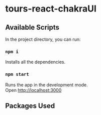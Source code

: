 # tours-react-chakraUI

## Available Scripts

In the project directory, you can run:

### `npm i`

Installs all the dependencies.

### `npm start`

Runs the app in the development mode.\
Open [http://localhost:3000](http://localhost:3000)

## Packages Used
